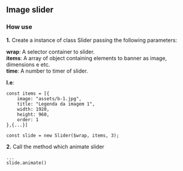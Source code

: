 ## Image slider

### How use

__1.__ Create a instance of class Slider passing the following parameters:

__wrap__: A selector container to slider.  
__items__: A array of object containing elements to banner as image, dimensions e etc.  
__time__: A number to timer of slider.  

**I.e**:

```
const items = [{
    image: "assets/b-1.jpg",
    title: "Legenda da imagem 1",
    width: 1920,
    height: 960,
    order: 1
},{...}]

const slide = new Slider($wrap, items, 3);
```


__2.__ Call the method which animate slider

```
...
slide.animate()
```
